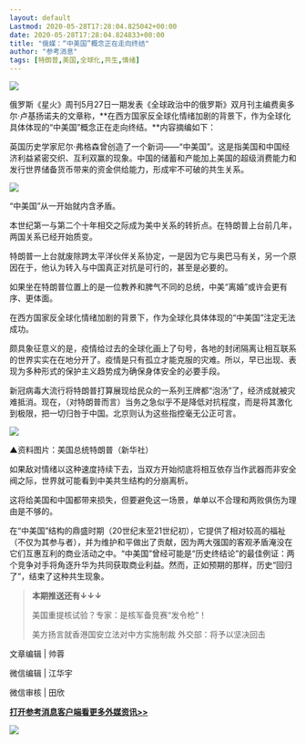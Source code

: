 ```yaml
---
layout: default
Lastmod: 2020-05-28T17:28:04.825042+00:00
date: 2020-05-28T17:28:04.824833+00:00
title: "俄媒：“中美国”概念正在走向终结"
author: "参考消息"
tags: [特朗普,美国,全球化,共生,情绪]
---
```


![](https://images.weserv.nl/?url=https%3A//mmbiz.qpic.cn/mmbiz_gif/F1hLEK71icuB6MibytrQILHI3he3GUeeuW7oqibibV3iaBbsSO2eV5H3NAdnz9VgmOiaia0EmFOy3cBUBb7tpT9NjOVeQ/640%3Fwx_fmt%3Dgif)

俄罗斯《星火》周刊5月27日一期发表《全球政治中的俄罗斯》双月刊主编费奥多尔·卢基扬诺夫的文章称，**在西方国家反全球化情绪加剧的背景下，作为全球化具体体现的“中美国”概念正在走向终结。**内容摘编如下：

英国历史学家尼尔·弗格森曾创造了一个新词——“中美国”。这是指美国和中国经济利益紧密交织、互利双赢的现象。中国的储蓄和产能加上美国的超级消费能力和发行世界储备货币带来的资金供给能力，形成牢不可破的共生关系。

![](https://images.weserv.nl/?url=https%3A//mmbiz.qpic.cn/mmbiz_jpg/F1hLEK71icuDF0HqpO9dX1wBGGjGUiczg26d4VhL8azROqwb2EiapFxjkHK639PELCoRVmORIFbnnPVhIklLxEKbQ/640%3Fwx_fmt%3Djpeg)

“中美国”从一开始就内含矛盾。

本世纪第一与第二个十年相交之际成为美中关系的转折点。在特朗普上台前几年，两国关系已经开始质变。

特朗普一上台就废除跨太平洋伙伴关系协定，一是因为它与奥巴马有关，另一个原因在于，他认为转入与中国真正对抗是可行的，甚至是必要的。

如果坐在特朗普位置上的是一位教养和脾气不同的总统，中美“离婚”或许会更有序、更体面。

在西方国家反全球化情绪加剧的背景下，作为全球化具体体现的“中美国”注定无法成功。

颇具象征意义的是，疫情给过去的全球化画上了句号，各地的封闭隔离让相互联系的世界实实在在地分开了。疫情是只有孤立才能克服的灾难。所以，早已出现、表现为多种形式的保护主义趋势成为确保身体安全的必要手段。

新冠病毒大流行将特朗普打算展现给民众的一系列王牌都“泡汤”了，经济成就被灾难抵消。现在，（对特朗普而言）当务之急似乎不是降低对抗程度，而是将其激化到极限，把一切归咎于中国。北京则认为这些指控毫无公正可言。

![](https://images.weserv.nl/?url=https%3A//mmbiz.qpic.cn/mmbiz_jpg/F1hLEK71icuA7X3nUc99vragqRVEF3ux4hOoqqmAnMYia85CWibXA25yhFfWjcrrfYKZXRcfcm2c5O5QpqwX9ANuQ/640%3Fwx_fmt%3Djpeg)

▲资料图片：美国总统特朗普（新华社）  

如果敌对情绪以这种速度持续下去，当双方开始彻底将相互依存当作武器而非安全阀之际，世界就可能看到中美共生结构的分崩离析。

这将给美国和中国都带来损失，但要避免这一场景，单单以不合理和两败俱伤为理由是不够的。

在“中美国”结构的鼎盛时期（20世纪末至21世纪初），它提供了相对较高的福祉（不仅为其参与者），并为维护和平做出了贡献，因为两大强国的客观矛盾淹没在它们互惠互利的商业活动之中。“中美国”曾经可能是“历史终结论”的最佳例证：两个竞争对手将角逐升华为共同获取商业利益。然而，正如预期的那样，历史“回归了”，结束了这种共生现象。

> **本期推送还有↓↓↓**
> 
> 美国重提核试验？专家：是核军备竞赛“发令枪”！
> 
> 美方扬言就香港国安立法对中方实施制裁 外交部：将予以坚决回击

文章编辑 | 帅蓉

微信编辑 | 江华宇

微信审核 | 田欣

[**打开参考消息客户端看更多外媒资讯>>**](http://4g.cankaoxiaoxi.com/)

![](https://images.weserv.nl/?url=https%3A//mmbiz.qpic.cn/mmbiz_jpg/F1hLEK71icuB6MibytrQILHI3he3GUeeuWibSy1ib2aUgVIxBsGepP5DIItzS8Nibom95zlMLsGjpfKfyaVxrDuJQ3A/640%3Fwx_fmt%3Djpeg)

